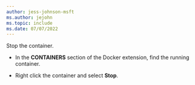 ```yaml
---
author: jess-johnson-msft
ms.author: jejohn
ms.topic: include
ms.date: 07/07/2022
---
```


Stop the container.

* In the **CONTAINERS** section of the Docker extension, find the running container.

* Right click the container and select **Stop**.
